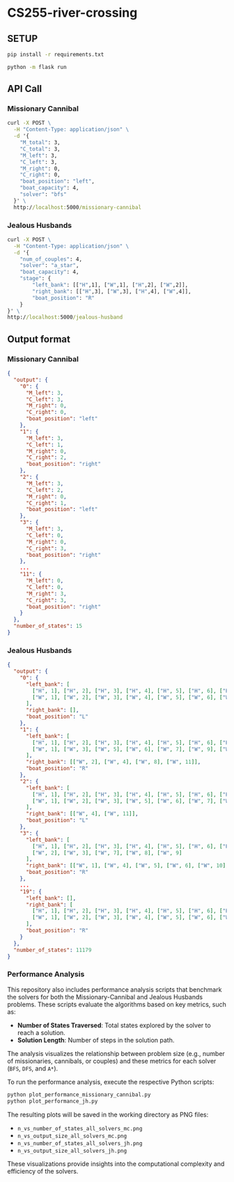 # CS255-river-crossing

## SETUP
```cmd
pip install -r requirements.txt
```

```cmd
python -m flask run
```

## API Call

### Missionary Cannibal
```cmd
curl -X POST \
  -H "Content-Type: application/json" \
  -d '{
    "M_total": 3,
    "C_total": 3,
    "M_left": 3,
    "C_left": 3,
    "M_right": 0,
    "C_right": 0,
    "boat_position": "left",
    "boat_capacity": 4,
    "solver": "bfs"
  }' \
  http://localhost:5000/missionary-cannibal
```

### Jealous Husbands
```cmd
curl -X POST \
  -H "Content-Type: application/json" \
  -d '{
    "num_of_couples": 4, 
    "solver": "a_star",
    "boat_capacity": 4,
    "stage": {
        "left_bank": [["H",1], ["W",1], ["H",2], ["W",2]],
        "right_bank": [["H",3], ["W",3], ["H",4], ["W",4]],
        "boat_position": "R"
    }
}' \
http://localhost:5000/jealous-husband
```

## Output format

### Missionary Cannibal
```json
{
  "output": {
    "0": {
      "M_left": 3,
      "C_left": 3,
      "M_right": 0,
      "C_right": 0,
      "boat_position": "left"
    },
    "1": {
      "M_left": 3,
      "C_left": 1,
      "M_right": 0,
      "C_right": 2,
      "boat_position": "right"
    },
    "2": {
      "M_left": 3,
      "C_left": 2,
      "M_right": 0,
      "C_right": 1,
      "boat_position": "left"
    },
    "3": {
      "M_left": 3,
      "C_left": 0,
      "M_right": 0,
      "C_right": 3,
      "boat_position": "right"
    },
    ...
    "11": {
      "M_left": 0,
      "C_left": 0,
      "M_right": 3,
      "C_right": 3,
      "boat_position": "right"
    }
  },
  "number_of_states": 15
}

```

### Jealous Husbands
```json
{
  "output": {
    "0": {
      "left_bank": [
        ["H", 1], ["H", 2], ["H", 3], ["H", 4], ["H", 5], ["H", 6], ["H", 7], ["H", 8], ["H", 9], ["H", 10], ["H", 11],
        ["W", 1], ["W", 2], ["W", 3], ["W", 4], ["W", 5], ["W", 6], ["W", 7], ["W", 8], ["W", 9], ["W", 10], ["W", 11]
      ],
      "right_bank": [],
      "boat_position": "L"
    },
    "1": {
      "left_bank": [
        ["H", 1], ["H", 2], ["H", 3], ["H", 4], ["H", 5], ["H", 6], ["H", 7], ["H", 8], ["H", 9], ["H", 10], ["H", 11],
        ["W", 1], ["W", 3], ["W", 5], ["W", 6], ["W", 7], ["W", 9], ["W", 10]
      ],
      "right_bank": [["W", 2], ["W", 4], ["W", 8], ["W", 11]],
      "boat_position": "R"
    },
    "2": {
      "left_bank": [
        ["H", 1], ["H", 2], ["H", 3], ["H", 4], ["H", 5], ["H", 6], ["H", 7], ["H", 8], ["H", 9], ["H", 10], ["H", 11],
        ["W", 1], ["W", 2], ["W", 3], ["W", 5], ["W", 6], ["W", 7], ["W", 8], ["W", 9], ["W", 10]
      ],
      "right_bank": [["W", 4], ["W", 11]],
      "boat_position": "L"
    },
    "3": {
      "left_bank": [
        ["H", 1], ["H", 2], ["H", 3], ["H", 4], ["H", 5], ["H", 6], ["H", 7], ["H", 8], ["H", 9], ["H", 10], ["H", 11],
        ["W", 2], ["W", 3], ["W", 7], ["W", 8], ["W", 9]
      ],
      "right_bank": [["W", 1], ["W", 4], ["W", 5], ["W", 6], ["W", 10], ["W", 11]],
      "boat_position": "R"
    },
    ...
    "19": {
      "left_bank": [],
      "right_bank": [
        ["H", 1], ["H", 2], ["H", 3], ["H", 4], ["H", 5], ["H", 6], ["H", 7], ["H", 8], ["H", 9], ["H", 10], ["H", 11],
        ["W", 1], ["W", 2], ["W", 3], ["W", 4], ["W", 5], ["W", 6], ["W", 7], ["W", 8], ["W", 9], ["W", 10], ["W", 11]
      ],
      "boat_position": "R"
    }
  },
  "number_of_states": 11179
}

```

### Performance Analysis

This repository also includes performance analysis scripts that benchmark the solvers for both the Missionary-Cannibal and Jealous Husbands problems. These scripts evaluate the algorithms based on key metrics, such as:

- **Number of States Traversed**: Total states explored by the solver to reach a solution.
- **Solution Length**: Number of steps in the solution path.

The analysis visualizes the relationship between problem size (e.g., number of missionaries, cannibals, or couples) and these metrics for each solver (`BFS`, `DFS`, and `A*`).

To run the performance analysis, execute the respective Python scripts:

```bash
python plot_performance_missionary_cannibal.py
python plot_performance_jh.py
```

The resulting plots will be saved in the working directory as PNG files:
- `n_vs_number_of_states_all_solvers_mc.png`
- `n_vs_output_size_all_solvers_mc.png`
- `n_vs_number_of_states_all_solvers_jh.png`
- `n_vs_output_size_all_solvers_jh.png` 

These visualizations provide insights into the computational complexity and efficiency of the solvers.